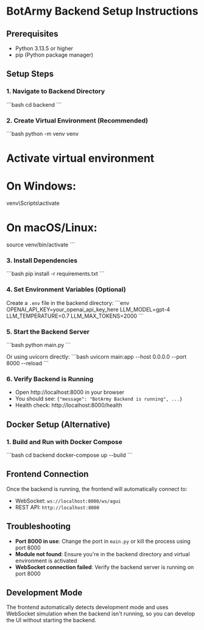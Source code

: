 # BotArmy Backend Setup Instructions

## Prerequisites
- Python 3.13.5 or higher
- pip (Python package manager)

## Setup Steps

### 1. Navigate to Backend Directory
\`\`\`bash
cd backend
\`\`\`

### 2. Create Virtual Environment (Recommended)
\`\`\`bash
python -m venv venv

# Activate virtual environment
# On Windows:
venv\Scripts\activate
# On macOS/Linux:
source venv/bin/activate
\`\`\`

### 3. Install Dependencies
\`\`\`bash
pip install -r requirements.txt
\`\`\`

### 4. Set Environment Variables (Optional)
Create a `.env` file in the backend directory:
\`\`\`env
OPENAI_API_KEY=your_openai_api_key_here
LLM_MODEL=gpt-4
LLM_TEMPERATURE=0.7
LLM_MAX_TOKENS=2000
\`\`\`

### 5. Start the Backend Server
\`\`\`bash
python main.py
\`\`\`

Or using uvicorn directly:
\`\`\`bash
uvicorn main:app --host 0.0.0.0 --port 8000 --reload
\`\`\`

### 6. Verify Backend is Running
- Open http://localhost:8000 in your browser
- You should see: `{"message": "BotArmy Backend is running", ...}`
- Health check: http://localhost:8000/health

## Docker Setup (Alternative)

### 1. Build and Run with Docker Compose
\`\`\`bash
cd backend
docker-compose up --build
\`\`\`

## Frontend Connection
Once the backend is running, the frontend will automatically connect to:
- WebSocket: `ws://localhost:8000/ws/agui`
- REST API: `http://localhost:8000`

## Troubleshooting
- **Port 8000 in use**: Change the port in `main.py` or kill the process using port 8000
- **Module not found**: Ensure you're in the backend directory and virtual environment is activated
- **WebSocket connection failed**: Verify the backend server is running on port 8000

## Development Mode
The frontend automatically detects development mode and uses WebSocket simulation when the backend isn't running, so you can develop the UI without starting the backend.
